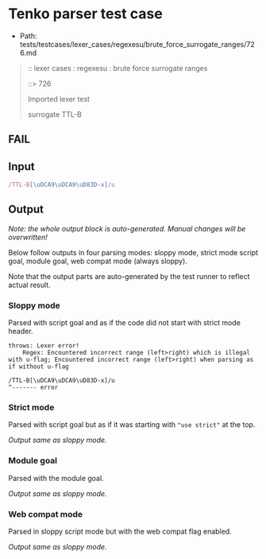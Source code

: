# Tenko parser test case

- Path: tests/testcases/lexer_cases/regexesu/brute_force_surrogate_ranges/726.md

> :: lexer cases : regexesu : brute force surrogate ranges
>
> ::> 726
>
> Imported lexer test
>
> surrogate TTL-B

## FAIL

## Input

`````js
/TTL-B[\uDCA9\uDCA9\uD83D-x]/u
`````

## Output

_Note: the whole output block is auto-generated. Manual changes will be overwritten!_

Below follow outputs in four parsing modes: sloppy mode, strict mode script goal, module goal, web compat mode (always sloppy).

Note that the output parts are auto-generated by the test runner to reflect actual result.

### Sloppy mode

Parsed with script goal and as if the code did not start with strict mode header.

`````
throws: Lexer error!
    Regex: Encountered incorrect range (left>right) which is illegal with u-flag; Encountered incorrect range (left>right) when parsing as if without u-flag

/TTL-B[\uDCA9\uDCA9\uD83D-x]/u
^------- error
`````

### Strict mode

Parsed with script goal but as if it was starting with `"use strict"` at the top.

_Output same as sloppy mode._

### Module goal

Parsed with the module goal.

_Output same as sloppy mode._

### Web compat mode

Parsed in sloppy script mode but with the web compat flag enabled.

_Output same as sloppy mode._
